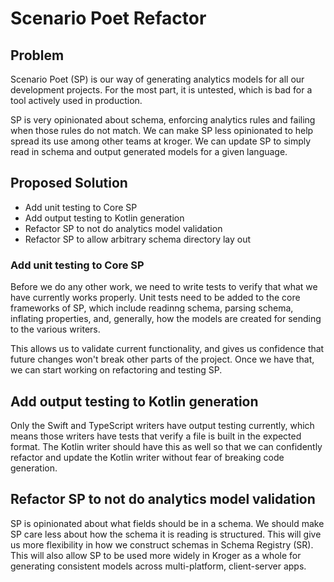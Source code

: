 # Scenario Poet Refactor

## Problem

Scenario Poet (SP) is our way of generating analytics models for all our development projects. For the most part, it is untested, which is bad for a tool actively used in production. 

SP is very opinionated about schema, enforcing analytics rules and failing when those rules do not match. We can make SP less opinionated to help spread its use among other teams at kroger. We can update SP to simply read in schema and output generated models for a given language.

## Proposed Solution

- Add unit testing to Core SP
- Add output testing to Kotlin generation
- Refactor SP to not do analytics model validation
- Refactor SP to allow arbitrary schema directory lay out

### Add unit testing to Core SP

Before we do any other work, we need to write tests to verify that what we have currently works properly. Unit tests need to be added to the core frameworks of SP, which include readinng schema, parsing schema, inflating properties, and, generally, how the models are created for sending to the various writers.

This allows us to validate current functionality, and gives us confidence that future changes won't break other parts of the project. Once we have that, we can start working on refactoring and testing SP.

## Add output testing to Kotlin generation

Only the Swift and TypeScript writers have output testing currently, which means those writers have tests that verify a file is built in the expected format. The Kotlin writer should have this as well so that we can confidently refactor and update the Kotlin writer without fear of breaking code generation.

## Refactor SP to not do analytics model validation

SP is opinionated about what fields should be in a schema. We should make SP care less about how the schema it is reading is structured. This will give us more flexibility in how we construct schemas in Schema Registry (SR). This will also allow SP to be used more widely in Kroger as a whole for generating consistent models across multi-platform, client-server apps.